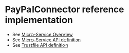 # PayPalConnector reference implementation

* See [Micro-Service Overview](https://github.com/Avalara/TrustfileTestConnector/blob/master/MicroServiceOverview.md)
* See [Micro-Service API definition](https://github.com/Avalara/TrustfileTestConnector/blob/master/MicroServiceAPI.md)
* See [Trustfile API definition](https://github.com/Avalara/TrustfileTestConnector/blob/master/TrustfileAPI.md)
 

 
